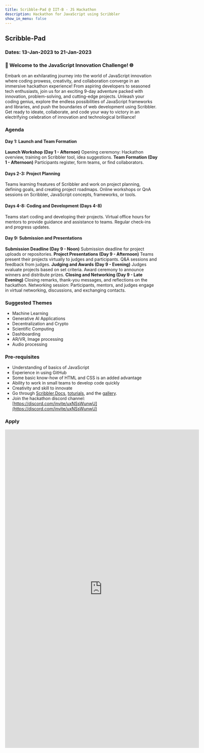 ```yaml
---
title: Scribble-Pad @ IIT-B - JS Hackathon 
description: Hackathon for JavaScript using Scribbler 
show_in_menu: false
---
```

## Scribble-Pad 

### Dates: 13-Jan-2023 to 21-Jan-2023

### 🚀 Welcome to the JavaScript Innovation Challenge! 🌐

Embark on an exhilarating journey into the world of JavaScript innovation where coding prowess, creativity, and collaboration converge in an immersive  hackathon experience! From aspiring developers to seasoned tech enthusiasts, join us for an exciting 9-day adventure packed with innovation, problem-solving, and cutting-edge projects. Unleash your coding genius, explore the endless possibilities of JavaScript frameworks and libraries, and push the boundaries of web development using Scribbler. Get ready to ideate, collaborate, and code your way to victory in an electrifying celebration of innovation and technological brilliance!

### Agenda

#### Day 1: Launch and Team Formation
**Launch Workshop (Day 1 - Afternon)**
Opening ceremony: Hackathon overview, training on Scribbler tool, idea suggestions.
**Team Formation (Day 1 - Afternoon)**
Participants register, form teams, or find collaborators.

#### Days 2-3: Project Planning 
Teams learning freatures of Scribbler and work on project planning, defining goals, and creating project roadmaps.
Online workshops or QnA sessions on Scribbler, JavaScript concepts, frameworks, or tools.
#### Days 4-8: Coding and Development (Days 4-8)
Teams start coding and developing their projects.
Virtual office hours for mentors to provide guidance and assistance to teams.
Regular check-ins and progress updates.

#### Day 9: Submission and Presentations
**Submission Deadline (Day 9 - Noon)**
Submission deadline for project uploads or repositories.
**Project Presentations (Day 9 - Afternoon)**
Teams present their projects virtually to judges and participants.
Q&A sessions and feedback from judges.
**Judging and Awards (Day 9 - Evening)**
Judges evaluate projects based on set criteria.
Award ceremony to announce winners and distribute prizes.
**Closing and Networking (Day 9 - Late Evening)**
Closing remarks, thank-you messages, and reflections on the hackathon.
Networking session: Participants, mentors, and judges engage in virtual networking, discussions, and exchanging contacts.

### Suggested Themes
- Machine Learning
- Generative AI Applications
- Decentralization and Crypto
- Scientific Computing
- Dashboarding
- AR/VR, Image processing
- Audio processing

### Pre-requisites
- Understanding of basics of JavaScript
- Experience in using GitHub
- Some basic know-how of HTML and CSS is an added advantage
- Ability to work in small teams to develop code quickly
- Creativity and skill to innovate
- Go through [Scribbler](https://app.scribbler.live),[Docs](/docs.html), [toturials](/tutorials/), and the [gallery](samples.html).
- Join the hackathon discord channel: [https://discord.com/invite/uxNSsWunwU](https://discord.com/invite/uxNSsWunwU)


### Apply
<iframe src="https://docs.google.com/forms/d/e/1FAIpQLSetd09Lde09WcK1Kr6okorjSS_ZJxaX85D7OYA6s0uQYgIk8Q/viewform?embedded=true" width="640" height="1048" frameborder="0" marginheight="0" marginwidth="0">Loading…</iframe>
